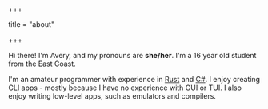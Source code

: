 +++

title = "about"

+++

Hi there! I'm Avery, and my pronouns are **she/her**. I'm a 16 year old student
from the East Coast.

I'm an amateur programmer with experience in [Rust][rs] and [C#][cs]. I enjoy
creating CLI apps - mostly because I have no experience with GUI or TUI. I also
enjoy writing low-level apps, such as emulators and compilers.


[rs]: https://rust-lang.org
[cs]: https://docs.microsoft.com/en-us/dotnet/csharp

